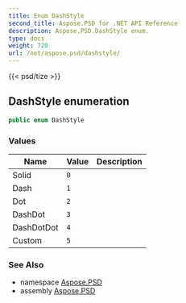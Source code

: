 ```yaml
---
title: Enum DashStyle
second_title: Aspose.PSD for .NET API Reference
description: Aspose.PSD.DashStyle enum. 
type: docs
weight: 720
url: /net/aspose.psd/dashstyle/
---
```

{{< psd/tize >}}
## DashStyle enumeration

```csharp
public enum DashStyle
```

### Values

| Name | Value | Description |
| --- | --- | --- |
| Solid | `0` |  |
| Dash | `1` |  |
| Dot | `2` |  |
| DashDot | `3` |  |
| DashDotDot | `4` |  |
| Custom | `5` |  |

### See Also

* namespace [Aspose.PSD](../../aspose.psd/)
* assembly [Aspose.PSD](../../)


